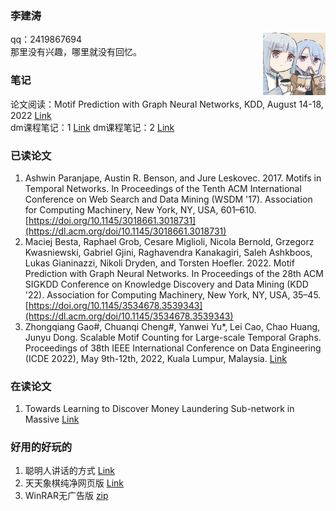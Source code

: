 ### 李建涛  
<img align="right" width="100" weight="100" src="https://raw.githubusercontent.com/bone38ljtnn/picture/main/head.jpg">  

qq：2419867694  
那里没有兴趣，哪里就没有回忆。  
### 笔记
论文阅读：Motif Prediction with Graph Neural Networks, KDD, August 14-18, 2022 [Link](blog/MotifPforGNN)  
dm课程笔记：1 [Link](blog/dm1)
dm课程笔记：2 [Link](blog/dm2)

### 已读论文
1. Ashwin Paranjape, Austin R. Benson, and Jure Leskovec. 2017. Motifs in Temporal Networks. In Proceedings of the Tenth ACM International Conference on Web Search and Data Mining (WSDM '17). Association for Computing Machinery, New York, NY, USA, 601–610. [https://doi.org/10.1145/3018661.3018731](https://dl.acm.org/doi/10.1145/3018661.3018731)  
2. Maciej Besta, Raphael Grob, Cesare Miglioli, Nicola Bernold, Grzegorz Kwasniewski, Gabriel Gjini, Raghavendra Kanakagiri, Saleh Ashkboos, Lukas Gianinazzi, Nikoli Dryden, and Torsten Hoefler. 2022. Motif Prediction with Graph Neural Networks. In Proceedings of the 28th ACM SIGKDD Conference on Knowledge Discovery and Data Mining (KDD '22). Association for Computing Machinery, New York, NY, USA, 35–45. [https://doi.org/10.1145/3534678.3539343](https://dl.acm.org/doi/10.1145/3534678.3539343)  
3. Zhongqiang Gao#, Chuanqi Cheng#, Yanwei Yu*, Lei Cao, Chao Huang, Junyu Dong. Scalable Motif Counting for Large-scale Temporal Graphs. Proceedings of 38th IEEE International Conference on Data Engineering (ICDE 2022), May 9th-12th, 2022, Kuala Lumpur, Malaysia. [Link](https://arxiv.org/abs/2204.09236)  

### 在读论文
1. Towards Learning to Discover Money Laundering Sub-network in Massive [Link](yangy.org/works/gnn/AAAI23_Laundering.pdf)  

### 好用的好玩的
1. 聪明人讲话的方式 [Link](资源/聪明人讲话的方式.html)  
2. 天天象棋纯净网页版 [Link](https://h5login.qqchess.qq.com/)  
3. WinRAR无广告版 [zip](资源/winrar.zip)
